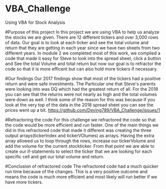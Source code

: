 # VBA_Challenge
Using VBA for Stock Analysis

#Purpose of this project
In this project we are using VBA to help us analyze the stocks we are given. There are 12 different tickers and over 3,000 rows of data. Our goal is to look at each ticker and see the total volume and return that they are getting in each year since we have two sheets from two different years. In module 2 we completed most of this work, we compiled a code that made it easy for Steve to look into the spread sheet, click a button and See the total Volume and total return but now our goal is to refractor the code so that it is more efficent but can also hold more tickers if necessary.


#Our findings
Our 2017 findings show that most of the tickers had a positive return and were safe investments. The Particular one that Steve's parents were looking into was DQ which had the greatest return of all. For the 2018 you can see that the returns were not nearly as high and the total volumes were down as well. I think some of the reason for this was because if you look at the very top of the data in the 2018 spread sheet you can see the prices went up a bit.
https://github.com/Deving789/VBA_Challenge/issues/1

#Refractoring the code
For this challenge we refractored the code so that the code would be more efficient and run faster. One of the main things we did in this refractored code that made it different was creating the three output arrays(tickerIndex and tickerVOlumes) as arrays. Having the extra array allowed us to loop through the rows, increase our tickerVolume and add the volume for the current stockticker. From that point we are able to create our if-statements to select the ticker that we are looking for each specific cell and get our total volume and return.


#Conclusion of refractored code
The refractored code had a much quicker run time because of the changes. This is a very positive outcome and means the code is much more efficient and most likely will run better if we have more tickers.
